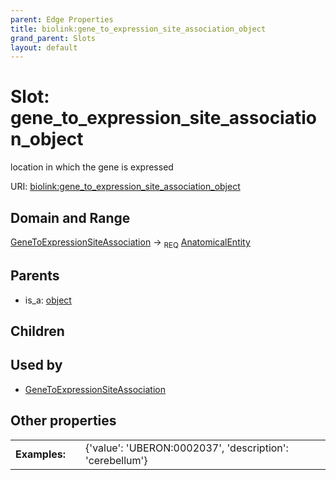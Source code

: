 ```yaml
---
parent: Edge Properties
title: biolink:gene_to_expression_site_association_object
grand_parent: Slots
layout: default
---
```


# Slot: gene_to_expression_site_association_object


location in which the gene is expressed

URI: [biolink:gene_to_expression_site_association_object](https://w3id.org/biolink/vocab/gene_to_expression_site_association_object)

## Domain and Range

[GeneToExpressionSiteAssociation](GeneToExpressionSiteAssociation.md) ->  <sub>REQ</sub> [AnatomicalEntity](AnatomicalEntity.md)

## Parents

 *  is_a: [object](object.md)

## Children


## Used by

 * [GeneToExpressionSiteAssociation](GeneToExpressionSiteAssociation.md)

## Other properties

|  |  |  |
| --- | --- | --- |
| **Examples:** | | {'value': 'UBERON:0002037', 'description': 'cerebellum'} |


